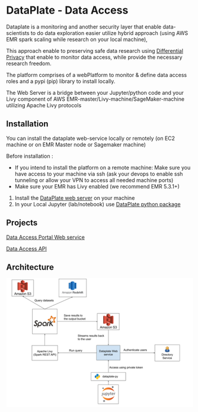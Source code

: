 DataPlate - Data Access
========================

Dataplate is a monitoring and another security layer that enable data-scientists to do data exploration easier utilize hybrid approach (using AWS EMR spark scaling while research on your local machine),

This approach enable to preserving safe data research using [Differential Privacy](https://en.wikipedia.org/wiki/Differential_privacy) that enable to monitor data access, while provide the necessary research freedom.

The platform comprises of a webPlatform to monitor & define data access roles and a pypi (pip) library to install locally.

The Web Server is a bridge between your Jupyter/python code and your Livy component of AWS EMR-master/Livy-machine/SageMaker-machine utilizing Apache Livy protocols

## Installation

You can install the dataplate web-service locally or remotely (on EC2 machine or on EMR Master node or Sagemaker machine)

Before installation :

* If you intend to install the platform on a remote machine: Make sure you have access to your machine via ssh (ask your devops to enable ssh tunneling or allow your VPN to access all needed machine ports)
* Make sure your EMR has Livy enabled (we recommend EMR 5.3.1+)

1. Install the [DataPlate web server](webapp/README.md) on your machine
2. In your Local Jupyter (lab/notebook) use [DataPlate python package](api/README.md)

## Projects

[Data Access Portal Web service](webapp/README.md)   

[Data Access API](api/README.md)   

## Architecture
![alt text](./webapp/dataaccess/static/img/DataplateArch_v1.png?raw=true)